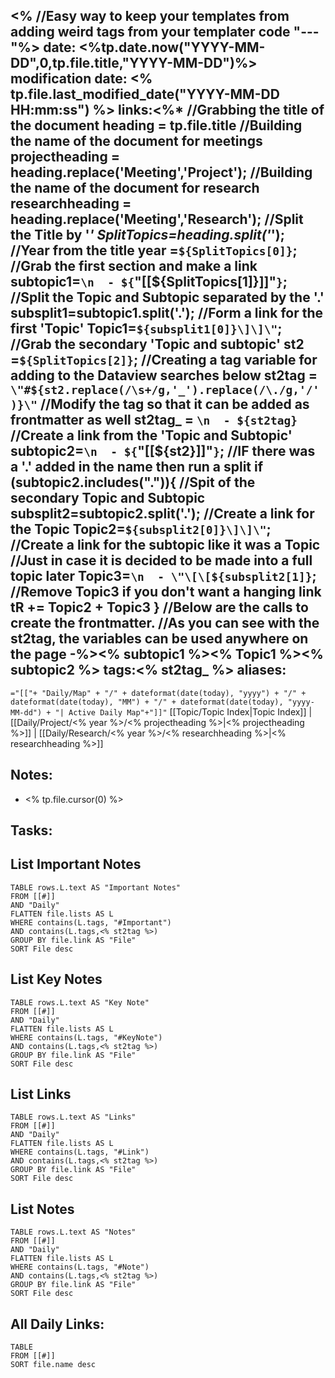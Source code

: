 <%
//Easy way to keep your templates from adding weird tags from your templater code
"---"%>
date: <%tp.date.now("YYYY-MM-DD",0,tp.file.title,"YYYY-MM-DD")%>
modification date: <% tp.file.last_modified_date("YYYY-MM-DD HH:mm:ss") %>
links:<%*
//Grabbing the title of the document
heading = tp.file.title
//Building the name of the document for meetings
projectheading = heading.replace('Meeting','Project');
//Building the name of the document for research
researchheading = heading.replace('Meeting','Research');
//Split the Title by '_'
SplitTopics=heading.split('_');
//Year from the title
year =`${SplitTopics[0]}`;
//Grab the first section and make a link
subtopic1=`\n  - ${`\"\[\[${SplitTopics[1]}\]\]\"`}`;
//Split the Topic and Subtopic separated by the '.'
subsplit1=subtopic1.split('.');
//Form a link for the first 'Topic'
Topic1=`${subsplit1[0]}\]\]\"`;
//Grab the secondary 'Topic and subtopic'
st2 =`${SplitTopics[2]}`;
//Creating a tag variable for adding to the Dataview searches below
st2tag = `\"#${st2.replace(/\s+/g,'_').replace(/\./g,'/')}\"`
//Modify the tag so that it can be added as frontmatter as well
st2tag_ = `\n  - ${st2tag}`
//Create a link from the 'Topic and Subtopic'
subtopic2=`\n  - ${`\"\[\[${st2}\]\]\"`}`;
//IF there was a '.' added in the name then run a split
if (subtopic2.includes(".")){
//Spit of the secondary Topic and Subtopic
	subsplit2=subtopic2.split('.');
	//Create a link for the Topic
	Topic2=`${subsplit2[0]}\]\]\"`;
	//Create a link for the subtopic like it was a Topic
	//Just in case it is decided to be made into a full topic later
	Topic3=`\n  - \"\[\[${subsplit2[1]}`;
	//Remove Topic3 if you don't want a hanging link
	tR += Topic2 + Topic3
}
//Below are the calls to create the frontmatter.
//As you can see with the st2tag, the variables can be used anywhere on the page
-%><% subtopic1 %><% Topic1 %><% subtopic2 %>
tags:<% st2tag_ %>
aliases:
---
 `="[["+ "Daily/Map" + "/" + dateformat(date(today), "yyyy") + "/" + dateformat(date(today), "MM") + "/" + dateformat(date(today), "yyyy-MM-dd") + "| Active Daily Map"+"]]"`
[[Topic/Topic Index|Topic Index]] | [[Daily/Project/<% year %>/<% projectheading %>|<% projectheading %>]] | [[Daily/Research/<% year %>/<% researchheading %>|<% researchheading %>]]
## Notes:
- <% tp.file.cursor(0) %>
## Tasks:


## List Important Notes
```dataview
TABLE rows.L.text AS "Important Notes"
FROM [[#]]
AND "Daily"
FLATTEN file.lists AS L
WHERE contains(L.tags, "#Important")
AND contains(L.tags,<% st2tag %>)
GROUP BY file.link AS "File"
SORT File desc
```
## List Key Notes
```dataview
TABLE rows.L.text AS "Key Note"
FROM [[#]]
AND "Daily"
FLATTEN file.lists AS L
WHERE contains(L.tags, "#KeyNote")
AND contains(L.tags,<% st2tag %>)
GROUP BY file.link AS "File"
SORT File desc
```
## List Links
```dataview
TABLE rows.L.text AS "Links"
FROM [[#]]
AND "Daily"
FLATTEN file.lists AS L
WHERE contains(L.tags, "#Link")
AND contains(L.tags,<% st2tag %>)
GROUP BY file.link AS "File"
SORT File desc
```
## List Notes
```dataview
TABLE rows.L.text AS "Notes"
FROM [[#]]
AND "Daily"
FLATTEN file.lists AS L
WHERE contains(L.tags, "#Note")
AND contains(L.tags,<% st2tag %>)
GROUP BY file.link AS "File"
SORT File desc
```
## All Daily Links:
```dataview
TABLE
FROM [[#]]
SORT file.name desc
```